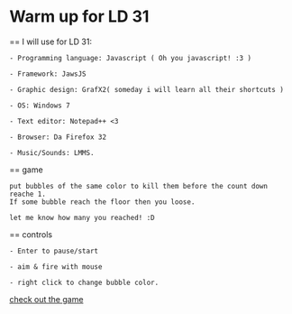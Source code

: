 Warm up for LD 31
=========

== I will use for LD 31:

	- Programming language: Javascript ( Oh you javascript! :3 )
	
	- Framework: JawsJS
	
	- Graphic design: GrafX2( someday i will learn all their shortcuts )
	
	- OS: Windows 7
	
	- Text editor: Notepad++ <3
	
	- Browser: Da Firefox 32
	
	- Music/Sounds: LMMS.

== game

	put bubbles of the same color to kill them before the count down reache 1.
	If some bubble reach the floor then you loose.
	
	let me know how many you reached! :D
	
	
== controls

	- Enter to pause/start
	
	- aim & fire with mouse
	
	- right click to change bubble color.

[check out the game](https://rawgithub.com/estuardolh/warmupLD31/master/index.html)